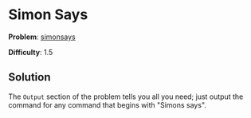 # Simon Says

**Problem**: [simonsays](https://open.kattis.com/problems/simonsays)

**Difficulty**: 1.5

## Solution

The ``Output`` section of the problem tells you all you need; just output the command for any command that begins with "Simons says".
